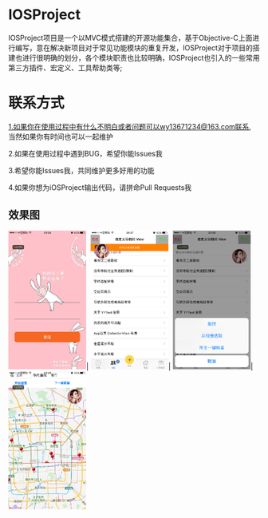 # IOSProject
IOSProject项目是一个以MVC模式搭建的开源功能集合，基于Objective-C上面进行编写，意在解决新项目对于常见功能模块的重复开发，IOSProject对于项目的搭建也进行很明确的划分，各个模块职责也比较明确，IOSProject也引入的一些常用第三方插件、宏定义、工具帮助类等;
# 联系方式

1.如果你在使用过程中有什么不明白或者问题可以wy13671234@163.com联系, 当然如果你有时间也可以一起维护

2.如果在使用过程中遇到BUG，希望你能Issues我

3.希望你能Issues我，共同维护更多好用的功能

4.如果你想为iOSProject输出代码，请拼命Pull Requests我

 ## <a id="foundation"></a> 效果图
<img src="./imgs/WechatIMG36.png" width="31%">|
<img src="./imgs/WechatIMG35.png" width="31%">|
<img src="./imgs/WechatIMG34.png" width="31%">|
<img src="./imgs/WechatIMG32.png" width="31%">
<br>
<br>
